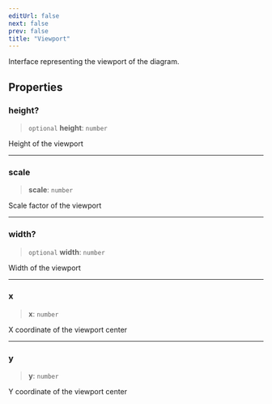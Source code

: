 ```yaml
---
editUrl: false
next: false
prev: false
title: "Viewport"
---
```


Interface representing the viewport of the diagram.

## Properties

### height?

> `optional` **height**: `number`

Height of the viewport

***

### scale

> **scale**: `number`

Scale factor of the viewport

***

### width?

> `optional` **width**: `number`

Width of the viewport

***

### x

> **x**: `number`

X coordinate of the viewport center

***

### y

> **y**: `number`

Y coordinate of the viewport center
